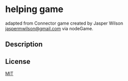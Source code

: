 # helping game
adapted from Connector game created by Jasper Wilson <jaspermwilson@gmail.com> via nodeGame.

## Description

## License

[MIT](LICENSE)
